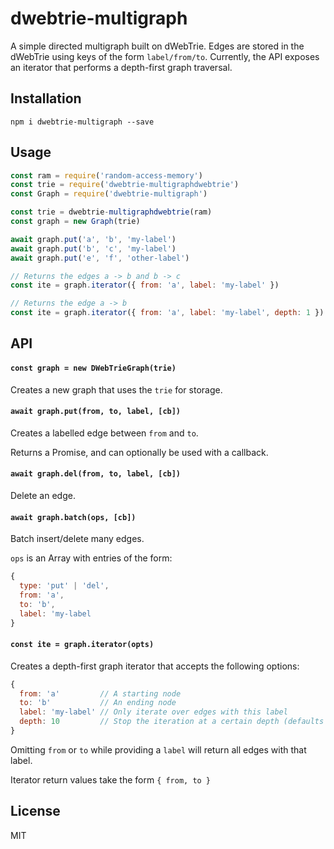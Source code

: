 # dwebtrie-multigraph


A simple directed multigraph built on dWebTrie. Edges are stored in the dWebTrie using keys of the form `label/from/to`. Currently, the API exposes an iterator that performs a depth-first graph traversal.

## Installation
```
npm i dwebtrie-multigraph --save
```

## Usage
```js
const ram = require('random-access-memory')
const trie = require('dwebtrie-multigraphdwebtrie')
const Graph = require('dwebtrie-multigraph')

const trie = dwebtrie-multigraphdwebtrie(ram)
const graph = new Graph(trie)

await graph.put('a', 'b', 'my-label')
await graph.put('b', 'c', 'my-label')
await graph.put('e', 'f', 'other-label')

// Returns the edges a -> b and b -> c
const ite = graph.iterator({ from: 'a', label: 'my-label' })

// Returns the edge a -> b
const ite = graph.iterator({ from: 'a', label: 'my-label', depth: 1 })
```

## API

#### `const graph = new DWebTrieGraph(trie)`
Creates a new graph that uses the `trie` for storage.

#### `await graph.put(from, to, label, [cb])`
Creates a labelled edge between `from` and `to`.

Returns a Promise, and can optionally be used with a callback.

#### `await graph.del(from, to, label, [cb])`
Delete an edge.

#### `await graph.batch(ops, [cb])`
Batch insert/delete many edges.

`ops` is an Array with entries of the form:
```js
{
  type: 'put' | 'del',
  from: 'a',
  to: 'b',
  label: 'my-label
}
```

#### `const ite = graph.iterator(opts)`
Creates a depth-first graph iterator that accepts the following options:
```js
{
  from: 'a'         // A starting node
  to: 'b'           // An ending node
  label: 'my-label' // Only iterate over edges with this label
  depth: 10         // Stop the iteration at a certain depth (defaults to infinity)
}
```
Omitting `from` or `to` while providing a `label` will return all edges with that label.

Iterator return values take the form `{ from, to }`

## License
MIT

